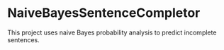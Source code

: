 # NaiveBayesSentenceCompletor
This project uses naive Bayes probability analysis to predict incomplete sentences. 
